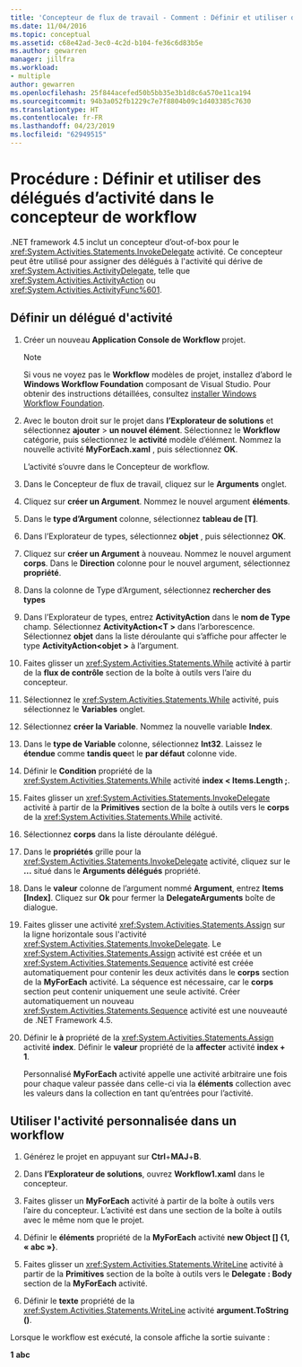 ```yaml
---
title: 'Concepteur de flux de travail - Comment : Définir et utiliser des délégués d’activité'
ms.date: 11/04/2016
ms.topic: conceptual
ms.assetid: c68e42ad-3ec0-4c2d-b104-fe36c6d83b5e
ms.author: gewarren
manager: jillfra
ms.workload:
- multiple
author: gewarren
ms.openlocfilehash: 25f844acefed50b5bb35e3b1d8c6a570e11ca194
ms.sourcegitcommit: 94b3a052fb1229c7e7f8804b09c1d403385c7630
ms.translationtype: HT
ms.contentlocale: fr-FR
ms.lasthandoff: 04/23/2019
ms.locfileid: "62949515"
---
```

# <a name="how-to-define-and-consume-activity-delegates-in-the-workflow-designer"></a>Procédure : Définir et utiliser des délégués d’activité dans le concepteur de workflow

.NET framework 4.5 inclut un concepteur d’out-of-box pour le <xref:System.Activities.Statements.InvokeDelegate> activité. Ce concepteur peut être utilisé pour assigner des délégués à l'activité qui dérive de <xref:System.Activities.ActivityDelegate>, telle que <xref:System.Activities.ActivityAction> ou <xref:System.Activities.ActivityFunc%601>.

## <a name="define-an-activity-delegate"></a>Définir un délégué d'activité

1. Créer un nouveau **Application Console de Workflow** projet.

   > [!NOTE]
   > Si vous ne voyez pas le **Workflow** modèles de projet, installez d’abord le **Windows Workflow Foundation** composant de Visual Studio. Pour obtenir des instructions détaillées, consultez [installer Windows Workflow Foundation](developing-applications-with-the-workflow-designer.md#install-windows-workflow-foundation).

3. Avec le bouton droit sur le projet dans **l’Explorateur de solutions** et sélectionnez **ajouter** > **un nouvel élément**. Sélectionnez le **Workflow** catégorie, puis sélectionnez le **activité** modèle d’élément. Nommez la nouvelle activité **MyForEach.xaml** , puis sélectionnez **OK**.

   L’activité s’ouvre dans le Concepteur de workflow.

4. Dans le Concepteur de flux de travail, cliquez sur le **Arguments** onglet.

5. Cliquez sur **créer un Argument**. Nommez le nouvel argument **éléments**.

6. Dans le **type d’Argument** colonne, sélectionnez **tableau de [T]**.

7. Dans l’Explorateur de types, sélectionnez **objet** , puis sélectionnez **OK**.

8. Cliquez sur **créer un Argument** à nouveau. Nommez le nouvel argument **corps**. Dans le **Direction** colonne pour le nouvel argument, sélectionnez **propriété**.

9. Dans la colonne de Type d’Argument, sélectionnez **rechercher des types**

10. Dans l’Explorateur de types, entrez **ActivityAction** dans le **nom de Type** champ. Sélectionnez **ActivityAction\<T >** dans l’arborescence. Sélectionnez **objet** dans la liste déroulante qui s’affiche pour affecter le type **ActivityAction\<objet >** à l’argument.

11. Faites glisser un <xref:System.Activities.Statements.While> activité à partir de la **flux de contrôle** section de la boîte à outils vers l’aire du concepteur.

12. Sélectionnez le <xref:System.Activities.Statements.While> activité, puis sélectionnez le **Variables** onglet.

13. Sélectionnez **créer la Variable**. Nommez la nouvelle variable **Index**.

14. Dans le **type de Variable** colonne, sélectionnez **Int32**. Laissez le **étendue** comme **tandis que**et le **par défaut** colonne vide.

15. Définir le **Condition** propriété de la <xref:System.Activities.Statements.While> activité **index < Items.Length ;**.

16. Faites glisser un <xref:System.Activities.Statements.InvokeDelegate> activité à partir de la **Primitives** section de la boîte à outils vers le **corps** de la <xref:System.Activities.Statements.While> activité.

17. Sélectionnez **corps** dans la liste déroulante délégué.

18. Dans le **propriétés** grille pour la <xref:System.Activities.Statements.InvokeDelegate> activité, cliquez sur le **...**  situé dans le **Arguments délégués** propriété.

19. Dans le **valeur** colonne de l’argument nommé **Argument**, entrez **Items [Index]**. Cliquez sur **Ok** pour fermer la **DelegateArguments** boîte de dialogue.

20. Faites glisser une activité <xref:System.Activities.Statements.Assign> sur la ligne horizontale sous l'activité <xref:System.Activities.Statements.InvokeDelegate>. Le <xref:System.Activities.Statements.Assign> activité est créée et un <xref:System.Activities.Statements.Sequence> activité est créée automatiquement pour contenir les deux activités dans le **corps** section de la **MyForEach** activité. La séquence est nécessaire, car le **corps** section peut contenir uniquement une seule activité. Créer automatiquement un nouveau <xref:System.Activities.Statements.Sequence> activité est une nouveauté de .NET Framework 4.5.

21. Définir le **à** propriété de la <xref:System.Activities.Statements.Assign> activité **index**. Définir le **valeur** propriété de la **affecter** activité **index + 1**.

    Personnalisé **MyForEach** activité appelle une activité arbitraire une fois pour chaque valeur passée dans celle-ci via la **éléments** collection avec les valeurs dans la collection en tant qu’entrées pour l’activité.

## <a name="use-the-custom-activity-in-a-workflow"></a>Utiliser l'activité personnalisée dans un workflow

1. Générez le projet en appuyant sur **Ctrl**+**MAJ**+**B**.

2. Dans **l’Explorateur de solutions**, ouvrez **Workflow1.xaml** dans le concepteur.

3. Faites glisser un **MyForEach** activité à partir de la boîte à outils vers l’aire du concepteur. L’activité est dans une section de la boîte à outils avec le même nom que le projet.

4. Définir le **éléments** propriété de la **MyForEach** activité **new Object [] {1, « abc »}**.

5. Faites glisser un <xref:System.Activities.Statements.WriteLine> activité à partir de la **Primitives** section de la boîte à outils vers le **Delegate : Body** section de la **MyForEach** activité.

6. Définir le **texte** propriété de la <xref:System.Activities.Statements.WriteLine> activité **argument.ToString ()**.

Lorsque le workflow est exécuté, la console affiche la sortie suivante :

**1**
**abc**